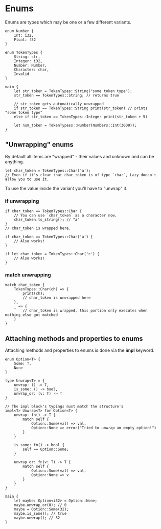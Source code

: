 
# Enums

Enums are types which may be one or a few different variants.

```
enum Number {
    Int: i32,
    Float: f32
}

enum TokenTypes {
    String: str,
    Integer: i32,
    Number: Number,
    Character: char,
    Invalid
}

main {
    let str_token = TokenTypes::String("some token type");
    str_token == TokenTypes::String; // returns true

    // str_token gets automatically unwrapped
    if str_token == TokenTypes::String print(str_token) // prints "some token type"
    else if str_token == TokenTypes::Integer print(str_token + 5)

    let num_token = TokenTypess::Number(Numbers::Int(3000));
}
```

## "Unwrapping" enums

By default all items are "wrapped" - their values and unknown and can be anything.

```
let char_token = TokenTypes::Char('a'); 
// Even if it's clear that char_token is of type `char`, Lazy doesn't allow you to use it. 
```

To use the value inside the variant you'll have to "unwrap" it.

### if unwrapping

```
if char_token == TokenTypes::Char {
    // You can use `char_token` as a character now.
    char_token.to_string(); // "a"
}
// char_token is wrapped here.

if char_token == TokenTypes::Char('a') {
    // Also works!
}

if let char_token = TokenTypes::Char('c') {
    // Also works!
}
```

### match unwrapping

```
match char_token {
    TokenTypes::Char(ch) => {
        print(ch);
        // char_token is unwrapped here
    },
    _ => {
        // char_token is wrapped, this portion only executes when nothing else got matched
    }
}
```

## Attaching methods and properties to enums

Attaching methods and properties to enums is done via the **impl** keyword. 

```
enum Option<T> {
    Some: T,
    None
}

type Unwrap<T> = {
    unwrap: () -> T,
    is_some: () -> bool,
    unwrap_or: (v: T) -> T
}

// The impl block's typings must match the structure's
impl<T> Unwrap<T> for Option<T> {
    unwrap: fn() -> T {
        match self {
            Option::Some(val) => val,
            Option::None => error("Tried to unwrap an empty option!")
        }
    }

    is_some: fn() -> bool {
        self == Option::Some;
    }

    unwrap_or: fn(v: T) -> T {
        match self {
            Option::Some(val) => val,
            Option::None => v
        }
    }
}

main {
    let maybe: Option<i32> = Option::None;
    maybe.unwrap_or(0); // 0
    maybe = Option::Some(32);
    maybe.is_some(); // true
    maybe.unwrap(); // 32
}
```
